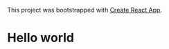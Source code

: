 This project was bootstrapped with [Create React App](https://github.com/facebook/create-react-app).
# Hello world
